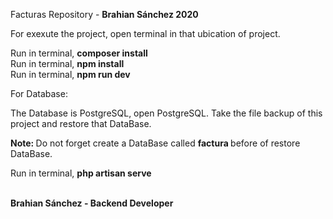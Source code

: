 Facturas Repository - <b> Brahian Sánchez 2020 </b><br>

For exexute the project, open terminal in that ubication of project.<br>

Run in terminal, <b> composer install </b><br>
Run in terminal, <b> npm install </b><br>
Run in terminal, <b> npm run dev </b><br>

For Database: <br>

The Database is PostgreSQL, open PostgreSQL. Take the file backup of this project and restore that DataBase. <br>

<b> Note: </b> Do not forget create a DataBase called <b> factura </b> before of restore DataBase.<br>

Run in terminal, <b> php artisan serve <b/><br><br>
    
<b> Brahian Sánchez - Backend Developer </b>
